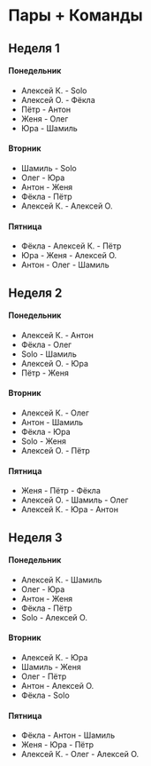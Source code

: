 # Пары + Команды

## Неделя 1

#### Понедельник

- Алексей К. - Solo
- Алексей О. - Фёкла
- Пётр - Антон
- Женя - Олег
- Юра - Шамиль

#### Вторник

- Шамиль - Solo
- Олег - Юра
- Антон - Женя
- Фёкла - Пётр
- Алексей К. - Алексей О.

#### Пятница

- Фёкла - Алексей К. - Пётр
- Юра - Женя - Алексей О.
- Антон - Олег - Шамиль

## Неделя 2

#### Понедельник

- Алексей К. - Антон
- Фёкла - Олег
- Solo - Шамиль
- Алексей О. - Юра
- Пётр - Женя

#### Вторник

- Алексей К. - Олег
- Антон - Шамиль
- Фёкла - Юра
- Solo - Женя
- Алексей О. - Пётр

#### Пятница

- Женя - Пётр - Фёкла
- Алексей О. - Шамиль - Олег
- Алексей К. - Юра - Антон

## Неделя 3

#### Понедельник

- Алексей К. - Шамиль
- Олег - Юра
- Антон - Женя
- Фёкла - Пётр
- Solo - Алексей О.

#### Вторник

- Алексей К. - Юра
- Шамиль - Женя
- Олег - Пётр
- Антон - Алексей О.
- Фёкла - Solo

#### Пятница

- Фёкла - Антон - Шамиль
- Женя - Юра - Пётр
- Алексей К. - Олег - Алексей О.
